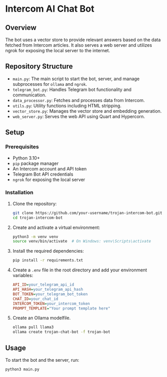 # Intercom AI Chat Bot

## Overview

The bot uses a vector store to provide relevant answers based on the data fetched from Intercom articles. It also serves a web server and utilizes ngrok for exposing the local server to the internet.

## Repository Structure

- `main.py`: The main script to start the bot, server, and manage subprocesses for `ollama` and `ngrok`.
- `telegram_bot.py`: Handles Telegram bot functionality and communication.
- `data_processor.py`: Fetches and processes data from Intercom.
- `utils.py`: Utility functions including HTML stripping.
- `vector_store.py`: Manages the vector store and embedding generation.
- `web_server.py`: Serves the web API using Quart and Hypercorn.

## Setup

### Prerequisites

- Python 3.10+
- `pip` package manager
- An Intercom account and API token
- Telegram Bot API credentials
- `ngrok` for exposing the local server

### Installation

1. Clone the repository:

    ```bash
    git clone https://github.com/your-username/trojan-intercom-bot.git
    cd trojan-intercom-bot
    ```

2. Create and activate a virtual environment:

    ```bash
    python3 -m venv venv
    source venv/bin/activate  # On Windows: venv\Scripts\activate
    ```

3. Install the required dependencies:

    ```bash
    pip install -r requirements.txt
    ```

4. Create a `.env` file in the root directory and add your environment variables:

    ```ini
    API_ID=your_telegram_api_id
    API_HASH=your_telegram_api_hash
    BOT_TOKEN=your_telegram_bot_token
    CHAT_ID=your_chat_id
    INTERCOM_TOKEN=your_intercom_token
    PROMPT_TEMPLATE="Your prompt template here"
    ```

4. Create an Ollama modelfile.

    ```bash
    ollama pull llama3
    ollama create trojan-chat-bot -f trojan-bot
    ```

## Usage

To start the bot and the server, run:

```bash
python3 main.py

